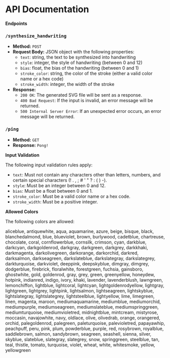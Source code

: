API Documentation
================

**Endpoints**

### `/synthesize_handwriting`

* **Method:** `POST`
* **Request Body:** JSON object with the following properties:
	+ `text`: string, the text to be synthesized into handwriting
	+ `style`: integer, the style of handwriting (between 0 and 12)
	+ `bias`: float, the bias of the handwriting (between 0 and 1)
	+ `stroke_color`: string, the color of the stroke (either a valid color name or a hex code)
	+ `stroke_width`: integer, the width of the stroke
* **Response:**
	+ `200 OK`: The generated SVG file will be sent as a response.
	+ `400 Bad Request`: If the input is invalid, an error message will be returned.
	+ `500 Internal Server Error`: If an unexpected error occurs, an error message will be returned.

### `/ping`

* **Method:** `GET`
* **Response:** `Pong!`

**Input Validation**

The following input validation rules apply:

* `text`: Must not contain any characters other than letters, numbers, and certain special characters (! . , ; # ' " ? : ( ) -).
* `style`: Must be an integer between 0 and 12.
* `bias`: Must be a float between 0 and 1.
* `stroke_color`: Must be a valid color name or a hex code.
* `stroke_width`: Must be a positive integer.

**Allowed Colors**

The following colors are allowed:

aliceblue, antiquewhite, aqua, aquamarine, azure, beige, bisque, black, blanchedalmond, blue, blueviolet, brown, burlywood, cadetblue, chartreuse, chocolate, coral, cornflowerblue, cornsilk, crimson, cyan, darkblue, darkcyan, darkgoldenrod, darkgray, darkgreen, darkgrey, darkkhaki, darkmagenta, darkolivegreen, darkorange, darkorchid, darkred, darksalmon, darkseagreen, darkslateblue, darkslategray, darkslategrey, darkturquoise, darkviolet, deeppink, deepskyblue, dimgray, dimgrey, dodgerblue, firebrick, floralwhite, forestgreen, fuchsia, gainsboro, ghostwhite, gold, goldenrod, gray, grey, green, greenyellow, honeydew, hotpink, indianred, indigo, ivory, khaki, lavender, lavenderblush, lawngreen, lemonchiffon, lightblue, lightcoral, lightcyan, lightgoldenrodyellow, lightgray, lightgreen, lightgrey, lightpink, lightsalmon, lightseagreen, lightskyblue, lightslategray, lightslategrey, lightsteelblue, lightyellow, lime, limegreen, linen, magenta, maroon, mediumaquamarine, mediumblue, mediumorchid, mediumpurple, mediumseagreen, mediumslateblue, mediumspringgreen, mediumturquoise, mediumvioletred, midnightblue, mintcream, mistyrose, moccasin, navajowhite, navy, oldlace, olive, olivedrab, orange, orangered, orchid, palegoldenrod, palegreen, paleturquoise, palevioletred, papayawhip, peachpuff, peru, pink, plum, powderblue, purple, red, rosybrown, royalblue, saddlebrown, salmon, sandybrown, seagreen, seashell, sienna, silver, skyblue, slateblue, slategray, slategrey, snow, springgreen, steelblue, tan, teal, thistle, tomato, turquoise, violet, wheat, white, whitesmoke, yellow, yellowgreen